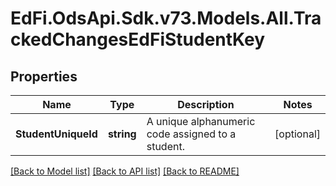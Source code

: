 # EdFi.OdsApi.Sdk.v73.Models.All.TrackedChangesEdFiStudentKey

## Properties

Name | Type | Description | Notes
------------ | ------------- | ------------- | -------------
**StudentUniqueId** | **string** | A unique alphanumeric code assigned to a student. | [optional] 

[[Back to Model list]](../../README.md#documentation-for-models) [[Back to API list]](../../README.md#documentation-for-api-endpoints) [[Back to README]](../../README.md)


